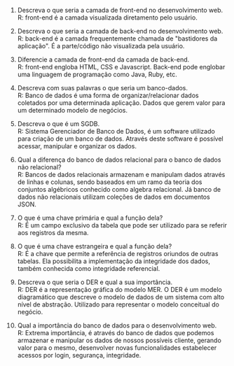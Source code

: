 1) Descreva o que seria a camada de front-end no desenvolvimento web.
<br>R: front-end é a camada visualizada diretamento pelo usuário.

2) Descreva o que seria a camada de back-end no desenvolvimento web.
<br>R: back-end é a camada frequentemente chamada de "bastidores da aplicação". É a parte/código não visualizada pela usuário.

3) Diferencie a camada de front-end da camada de back-end.
<br>R: front-end engloba HTML, CSS e Javascript. Back-end pode englobar uma linguagem de programação como Java, Ruby, etc.

4) Descreva com suas palavras o que seria um banco-dados.
<br>R: Banco de dados é uma forma de organizar/relacionar dados coletados por uma determinada aplicação. Dados que gerem valor para um determinado modelo de negócios.

5) Descreva o que é um SGDB.
<br>R: Sistema Gerenciador de Banco de Dados, é um software utilizado para criação de um banco de dados. Através deste software é possível acessar, manipular e organizar os dados.

6) Qual a diferença do banco de dados relacional para o banco de dados não relacional?
<br>R: Bancos de dados relacionais armazenam e manipulam dados através de linhas e colunas, sendo baseados em um ramo da teoria dos conjuntos algébricos conhecido como algebra relacional. Já banco de dados não relacionais utilizam coleções de dados em documentos JSON.

7) O que é uma chave primária e qual a função dela?
<br>R: É um campo exclusivo da tabela que pode ser utilizado para se referir aos registros da mesma.

8) O que é uma chave estrangeira e qual a função dela?
<br>R: É a chave que permite a referência de registros oriundos de outras tabelas. Ela possibilita a implementação da integridade dos dados, também conhecida como integridade referencial.

9) Descreva o que seria o DER e qual a sua importância.
<br>R: DER é a representação gráfica do modelo MER. O DER é um modelo diagramático que descreve o modelo de dados de um sistema com alto nível de abstração. Utilizado para representar o modelo conceitual do negócio.

10) Qual a importância do banco de dados para o desenvolvimento web.
<br>R: Extrema importância, é através do banco de dados que podemos armazenar e manipular os dados de nossos possíveis cliente, gerando valor para o mesmo, desenvolver novas funcionalidades estabelecer acessos por login, segurança, integridade.
